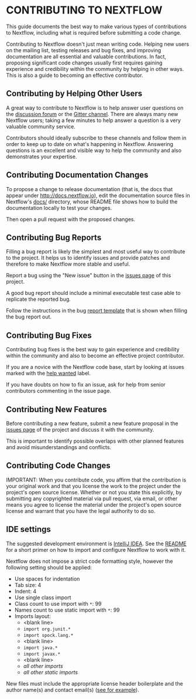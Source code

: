 # CONTRIBUTING TO NEXTFLOW

This guide documents the best way to make various types of contributions to Nextflow,
including what is required before submitting a code change.

Contributing to Nextflow doesn't just mean writing code. Helping new users on the mailing list,
testing releases and bug fixes, and improving documentation are all essential and valuable contributions. In fact, proposing
significant code changes usually first requires gaining experience and credibility within the
community by helping in other ways. This is also a guide to becoming an effective contributor.


## Contributing by Helping Other Users

A great way to contribute to Nextflow is to help answer user questions on the [discussion forum](https://groups.google.com/forum/#!forum/nextflow)
or the [Gitter channel](https://gitter.im/nextflow-io/nextflow). There are always many new Nextflow users;
taking a few minutes to help answer a question is a very valuable community service.

Contributors should ideally subscribe to these channels and follow them in order to keep up to date
on what's happening in Nextflow. Answering questions is an excellent and visible way to help the
community and also demonstrates your expertise.


## Contributing Documentation Changes

To propose a change to release documentation (that is, the docs that appear under http://docs.nextflow.io),
edit the documentation source files in Nextflow's [docs/](https://github.com/nextflow-io/nextflow/tree/master/docs)
directory, whose README file shows how to build the documentation locally to test your changes.

Then open a pull request with the proposed changes.


## Contributing Bug Reports

Filling a bug report is likely the simplest and most useful way to contribute to the project.
It helps us to identify issues and provide patches and therefore to make Nextflow more stable
and useful.

Report a bug using the "New issue" button in the
[issues page](https://github.com/nextflow-io/nextflow/issues) of this project.

A good bug report should include a minimal executable test case able to replicate the reported bug.

Follow the instructions in the bug [report template](https://github.com/nextflow-io/nextflow/blob/master/.github/issue_template.md) that is shown when filling the bug report out.

## Contributing Bug Fixes

Contributing bug fixes is the best way to gain experience and credibility within the community
and also to become an effective project contributor.

If you are a novice with the Nextflow code base, start by looking at issues marked
with the [help wanted](https://github.com/nextflow-io/nextflow/issues?q=is%3Aissue+is%3Aopen+label%3A%22help+wanted%22)
label.

If you have doubts on how to fix an issue, ask for help from senior contributors commenting
in the issue page.

## Contributing New Features

Before contributing a new feature, submit a new feature proposal in the
[issues page](https://github.com/nextflow-io/nextflow/issues) of the project and discuss it
with the community.

This is important to identify possible overlaps with other planned features and avoid misunderstandings and conflicts.

## Contributing Code Changes

IMPORTANT: When you contribute code, you affirm that the contribution is your original work and that you license
the work to the project under the project's open source license. Whether or not you state this explicitly,
by submitting any copyrighted material via pull request, via email, or other means you agree to license the
material under the project's open source license and warrant that you have the legal authority to do so.


## IDE settings

The suggested development environment is [IntelliJ IDEA](https://www.jetbrains.com/idea/download/). See the [README](https://github.com/nextflow-io/nextflow/#intellij-idea) for a short primer on how to import
and configure Nextflow to work with it.

Nextflow does not impose a strict code formatting style, however the following setting should be applied:

* Use spaces for indentation
* Tab size: 4
* Indent: 4
* Use single class import
* Class count to use import with `*`: 99
* Names count to use static import with `*`: 99
* Imports layout:
    * \<blank line>
    * `import org.junit.*`
    * `import spock.lang.*`
    * \<blank line>
    * `import java.*`
    * `import javax.*`
    * \<blank line>
    * *all other imports*
    * *all other static imports*

New files must include the appropriate license header boilerplate and the author name(s) and contact email(s) ([see for example](https://github.com/nextflow-io/nextflow/blob/master/src/main/groovy/nextflow/Const.groovy)).
